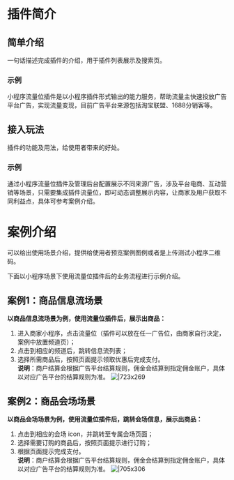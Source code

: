 
# 插件简介

## 简单介绍
一句话描述完成插件的介绍，用于插件列表展示及搜索页。

### 示例
小程序流量位插件是以小程序插件形式输出的能力服务，帮助流量主快速投放广告平台广告，实现流量变现，目前广告平台来源包括淘宝联盟、1688分销客等。

## 接入玩法
插件的功能及用法，给使用者带来的好处。

### 示例
通过小程序流量位插件及管理后台配置展示不同来源广告，涉及平台电商、互动营销等场景，只需要集成插件流量位，即可动态调整展示内容，让商家及用户获取不同利益点，具体可参考案例介绍。

# 案例介绍
可以给出使用场景介绍，提供给使用者预览案例图例或者是上传测试小程序二维码。

下面以小程序场景下使用流量位插件后的业务流程进行示例介绍。

## 案例1：商品信息流场景
**以商品信息流场景为例，使用流量位插件后，展示出商品：**

1. 进入商家小程序，点击流量位（插件可以放在任一广告位，由商家自行决定，案例中放置频道页）；
1. 点击到相应的频道后，跳转信息流列表；
1. 选择所需商品后，按照页面提示领取优惠后完成支付。<br/>
**说明**：商户结算会根据广告平台结算规则，佣金会结算到指定佣金账户，具体以对应广告平台的结算规则为准。
![|723x269](https://cdn.nlark.com/yuque/0/2022/jpeg/179989/1648625265585-9cef0e13-559f-47c7-a2b5-452e97c57877.jpeg)

## 案例2：商品会场场景
**以商品会场场景为例，使用流量位插件后，跳转会场信息，展示出商品：**

1. 点击到相应的会场 icon，并跳转至专属会场页面；
1. 选择需要订购的商品后，按照页面提示进行订购；
1. 根据页面提示完成支付。<br />
**说明**：商户结算会根据广告平台结算规则，佣金会结算到指定佣金账户，具体以对应广告平台的结算规则为准。
![|705x306](https://cdn.nlark.com/yuque/0/2022/jpeg/179989/1648625273387-d8add213-46e1-4e3e-b74d-d5c93705985b.jpeg)
